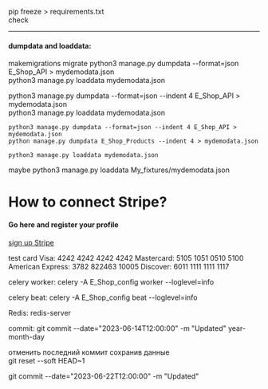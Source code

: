 pip freeze > requirements.txt <br>
check
<hr>
<h4>dumpdata and loaddata:</h4>
makemigrations
migrate
python3 manage.py dumpdata --format=json E_Shop_API > mydemodata.json
<br>
python3 manage.py loaddata mydemodata.json


python3 manage.py dumpdata --format=json --indent 4 E_Shop_API > mydemodata.json
<br>
python3 manage.py loaddata mydemodata.json




```
python3 manage.py dumpdata --format=json --indent 4 E_Shop_API > mydemodata.json
python manage.py dumpdata E_Shop_Products --indent 4 > mydemodata.json

```

```
python3 manage.py loaddata mydemodata.json
```
maybe
python3 manage.py loaddata My_fixtures/mydemodata.json








<h1>How to connect Stripe?</h1>
<h4>Go here and register your profile </h4>
<a href="https://dashboard.stripe.com/login"> sign up Stripe</a>





test card
Visa: 4242 4242 4242 4242
Mastercard: 5105 1051 0510 5100
American Express: 3782 822463 10005
Discover: 6011 1111 1111 1117





celery worker:
celery -A E_Shop_config worker --loglevel=info


celery beat:
celery -A E_Shop_config beat --loglevel=info

Redis:
redis-server


commit:
git commit --date="2023-06-14T12:00:00" -m "Updated"
                   year-month-day



отменить последний коммит сохранив данные  
git reset --soft HEAD~1


git commit --date="2023-06-22T12:00:00" -m "Updated"


